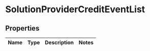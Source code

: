 # SolutionProviderCreditEventList

## Properties
Name | Type | Description | Notes
------------ | ------------- | ------------- | -------------
